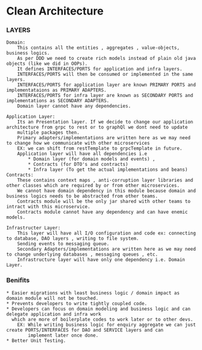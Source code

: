 # Clean Architecture
### LAYERS
	Domain:
		This contains all the entities , aggregates , value-objects, business logics. 
		As per DDD we need to create rich models instead of plain old java objects (like we did in OOPs).
		It defines INTERFACES/PORTS for application and infra layers.
		INTERFACES/PORTS will then be consumed or implemented in the same layers.
		INTERFACES/PORTS for application layer are known PRIMARY PORTS and implementataions as PRIMARY ADAPTERS.
		INTERFACES/PORTS for infra layer are known as SECONDARY PORTS and implementations as SECONDARY ADAPTERS.
		Domain layer cannot have any dependencies.
	
	Application Layer:
		Its an Presentation layer. If we decide to change our application architecture from grpc to rest or to graphQl we dont need to update 
		multiple packages then.
		Primary adapters/implementations are written here as we may need to change how we communicate with other microservices 
		EX: we can shift from restTemplate to grpcTemplate in future.
		Application layer will have all dependencies i.e 
			* Domain layer (for domain models and events) , 
			* Contracts (for DTO's and contracts)
			* Infra layer (To get the actual implementations and beans)
	Contracts: 
		These contains context maps , anti-corruption layer libraries and other classes which are required by or from other microservices.
		We cannot have domain dependency in this module because domain and business logics needs to be abstracted from other teams.
		Contracts module will be the only jar shared with other teams to intract with this microservice.
		Contracts module cannot have any dependency and can have enemic models.
	
	Infrastructer Layer:
		This layer will have all I/O configuration and code ex: connecting to database, DAO layers , writing to file system.
		Sending events to messaging queue. 
		Secondary Adapters/implementations are written here as we may need to change underlying databases , messaging queues , etc.
		Infrastructure layer will have only one dependency i.e. Domain Layer.

### Benifits
	* Easier migrations with least business logic / domain impact as domain module will not be touched.
	* Prevents developers to write tightly coupled code.
	* Developers can focus on domain modeling and business logic and can delegate application and infra work 
	  which are more of boilerplate codes to work later or to other devs.
		EX: While writing business logic for enquiry aggregate we can just create PORTS/INTERFACES for DAO and SERVICE layers and can 
			implement later once done.
	* Better Unit Testing.